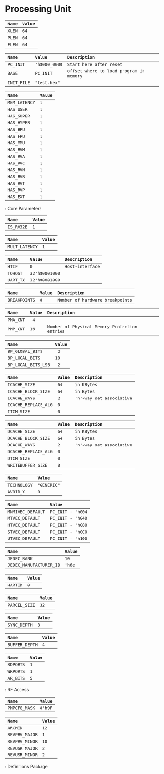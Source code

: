 # Processing Unit

| `Name` | `Value` |
| :----- | :------ |
| `XLEN` | `64`    |
| `PLEN` | `64`    |
| `FLEN` | `64`    |

| `Name`      | `Value`       | `Description`                            |
| :---------- | :------------ | :--------------------------------------- |
| `PC_INIT`   | `'h8000_0000` | `Start here after reset`                 |
| `BASE`      | `PC_INIT`     | `offset where to load program in memory` |
| `INIT_FILE` | `"test.hex"`  |                                          |

| `Name`          | `Value`   |
| :-------------- | :-------- |
| `MEM_LATENCY`   | `1`       |
| `HAS_USER`      | `1`       |
| `HAS_SUPER`     | `1`       |
| `HAS_HYPER`     | `1`       |
| `HAS_BPU`       | `1`       |
| `HAS_FPU`       | `1`       |
| `HAS_MMU`       | `1`       |
| `HAS_RVM`       | `1`       |
| `HAS_RVA`       | `1`       |
| `HAS_RVC`       | `1`       |
| `HAS_RVN`       | `1`       |
| `HAS_RVB`       | `1`       |
| `HAS_RVT`       | `1`       |
| `HAS_RVP`       | `1`       |
| `HAS_EXT`       | `1`       |
: Core Parameters

| `Name`       | `Value`   |
| :----------- | :-------- |
| `IS_RV32E`   | `1`       |

| `Name`           | `Value`   |
| :--------------- | :-------- |
| `MULT_LATENCY`   | `1`       |

| `Name`    | `Value`        | `Description`    |
| :-------- | :------------- | :--------------- |
| `HTIF`    | `0`            | `Host-interface` |
| `TOHOST`  | `32'h80001000` |                  |
| `UART_TX` | `32'h80001080` |                  |

| `Name`        | `Value` | `Description`                    |
| :------------ | :------ | :------------------------------- |
| `BREAKPOINTS` | `8`     | `Number of hardware breakpoints` |

| `Name`    | `Value` | `Description`                                  |
| :-------- | :------ | :--------------------------------------------- |
| `PMA_CNT` | ` 4`    |                                                |
| `PMP_CNT` | `16`    | `Number of Physical Memory Protection entries` |

| `Name`              | `Value` |
| :------------------ | :------ |
| `BP_GLOBAL_BITS`    | ` 2`    |
| `BP_LOCAL_BITS`     | `10`    |
| `BP_LOCAL_BITS_LSB` | ` 2`    |

| `Name`               | `Value` | `Description`             |
| :------------------- | :------ | :------------------------ |
| `ICACHE_SIZE`        | `64`    | `in KBytes`               |
| `ICACHE_BLOCK_SIZE`  | `64`    | `in Bytes`                |
| `ICACHE_WAYS`        | `2`     | `'n'-way set associative` |
| `ICACHE_REPLACE_ALG` | `0`     |                           |
| `ITCM_SIZE`          | `0`     |                           |

| `Name`               | `Value` | `Description`             |
| :------------------- | :------ | :------------------------ |
| `DCACHE_SIZE`        | `64`    | `in KBytes`               |
| `DCACHE_BLOCK_SIZE`  | `64`    | `in Bytes`                |
| `DCACHE_WAYS`        | `2`     | `'n'-way set associative` |
| `DCACHE_REPLACE_ALG` | `0`     |                           |
| `DTCM_SIZE`          | `0`     |                           |
| `WRITEBUFFER_SIZE`   | `8`     |                           |

| `Name`       | `Value`     |
| :----------- | :---------- |
| `TECHNOLOGY` | `"GENERIC"` |
| `AVOID_X`    | `0`         |

| `Name`            | `Value`           |
| :---------------- | :---------------- |
| `MNMIVEC_DEFAULT` | `PC_INIT - 'h004` |
| `MTVEC_DEFAULT`   | `PC_INIT - 'h040` |
| `HTVEC_DEFAULT`   | `PC_INIT - 'h080` |
| `STVEC_DEFAULT`   | `PC_INIT - 'h0C0` |
| `UTVEC_DEFAULT`   | `PC_INIT - 'h100` |

| `Name`                  | `Value` |
| :---------------------- | :------ |
| `JEDEC_BANK`            | `10`    |
| `JEDEC_MANUFACTURER_ID` | `'h6e`  |

| `Name`   | `Value` |
| :------- | :------ |
| `HARTID` | `0`     |

| `Name`        | `Value` |
| :------------ | :------ |
| `PARCEL_SIZE` | `32`    |

| `Name`       | `Value` |
| :----------- | :------ |
| `SYNC_DEPTH` | `3`     |

| `Name`         | `Value` |
| :------------- | :------ |
| `BUFFER_DEPTH` | `4`     |

| `Name`    | `Value` |
| :-------- | :------ |
| `RDPORTS` | `1`     |
| `WRPORTS` | `1`     |
| `AR_BITS` | `5`     |
: RF Access

| `Name`        | `Value` |
| :------------ | :------ |
| `PMPCFG_MASK` | `8'h9F` |

| `Name`         | `Value` |
| :------------- | :------ |
| `ARCHID`       | `12`    |
| `REVPRV_MAJOR` | `1`     |
| `REVPRV_MINOR` | `10`    |
| `REVUSR_MAJOR` | `2`     |
| `REVUSR_MINOR` | `2`     |
: Definitions Package
